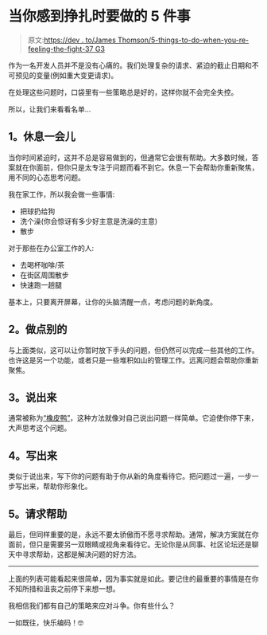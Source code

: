 # 当你感到挣扎时要做的 5 件事

> 原文:[https://dev . to/James Thomson/5-things-to-do-when-you-re-feeling-the-fight-37 G3](https://dev.to/jamesthomson/5-things-to-do-when-you-re-feeling-the-struggle-37g3)

作为一名开发人员并不是没有心痛的。我们处理复杂的请求、紧迫的截止日期和不可预见的变量(例如重大变更请求)。

在处理这些问题时，口袋里有一些策略总是好的，这样你就不会完全失控。

所以，让我们来看看名单...

## [](#1-take-a-break)1。休息一会儿

当你时间紧迫时，这并不总是容易做到的，但通常它会很有帮助。大多数时候，答案就在你面前，但你只是太专注于问题而看不到它。休息一下会帮助你重新聚焦，用不同的心态思考问题。

我在家工作，所以我会做一些事情:

*   把球扔给狗
*   洗个澡(你会惊讶有多少好主意是洗澡的主意)
*   散步

对于那些在办公室工作的人:

*   去喝杯咖啡/茶
*   在街区周围散步
*   快速跑一趟腿

基本上，只要离开屏幕，让你的头脑清醒一点，考虑问题的新角度。

## [](#2-work-on-something-else)2。做点别的

与上面类似，这可以让你暂时放下手头的问题，但仍然可以完成一些其他的工作。也许这是另一个功能，或者只是一些堆积如山的管理工作。远离问题会帮助你重新聚焦。

## [](#3-talk-it-out)3。说出来

通常被称为[“橡皮鸭”](https://en.wikipedia.org/wiki/Rubber_duck_debugging)，这种方法就像对自己说出问题一样简单。它迫使你停下来，大声思考这个问题。

## [](#4-write-it-out)4。写出来

类似于说出来，写下你的问题有助于你从新的角度看待它。把问题过一遍，一步一步写出来，帮助你形象化。

## [](#5-ask-for-help)5。请求帮助

最后，但同样重要的是，永远不要太骄傲而不愿寻求帮助。通常，解决方案就在你面前，但只是需要另一双眼睛或视角来看待它。无论你是从同事、社区论坛还是聊天中寻求帮助，这都是解决问题的好方法。

* * *

上面的列表可能看起来很简单，因为事实就是如此。要记住的最重要的事情是在你不知所措和沮丧之前停下来想一想。

我相信我们都有自己的策略来应对斗争。你有些什么？

一如既往，快乐编码！🤓